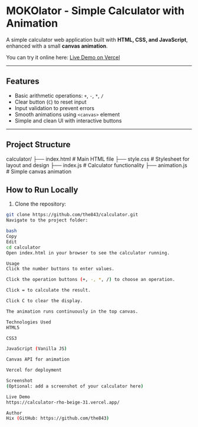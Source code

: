 # MOKOlator - Simple Calculator with Animation

A simple calculator web application built with **HTML, CSS, and JavaScript**, enhanced with a small **canvas animation**.  

You can try it online here: [Live Demo on Vercel](https://calculator-rho-beige-31.vercel.app/)

---

## **Features**

- Basic arithmetic operations: `+`, `-`, `*`, `/`
- Clear button (`C`) to reset input
- Input validation to prevent errors
- Smooth animations using `<canvas>` element
- Simple and clean UI with interactive buttons

---

## **Project Structure**

calculator/
├── index.html # Main HTML file
├── style.css # Stylesheet for layout and design
├── index.js # Calculator functionality
├── animation.js # Simple canvas animation
## **How to Run Locally**

1. Clone the repository:
```bash
git clone https://github.com/the843/calculator.git
Navigate to the project folder:

bash
Copy
Edit
cd calculator
Open index.html in your browser to see the calculator running.

Usage
Click the number buttons to enter values.

Click the operation buttons (+, -, *, /) to choose an operation.

Click = to calculate the result.

Click C to clear the display.

The animation runs continuously in the top canvas.

Technologies Used
HTML5

CSS3

JavaScript (Vanilla JS)

Canvas API for animation

Vercel for deployment

Screenshot
(Optional: add a screenshot of your calculator here)

Live Demo
https://calculator-rho-beige-31.vercel.app/

Author
Hix (GitHub: https://github.com/the843)


